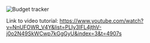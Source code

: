 ![Budget tracker](https://user-images.githubusercontent.com/52587198/134109939-ef0e4cbc-c632-4028-a742-48a549d2085a.png)

Link to video tutorial: https://www.youtube.com/watch?v=NnUFOWR_V4Y&list=PLIy3IFL4jthV-j0o2N49SkWCwp7kGgGyU&index=3&t=4907s
